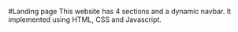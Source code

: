 #Landing page
This website has 4 sections and a dynamic navbar.
It implemented using HTML, CSS and Javascript.
